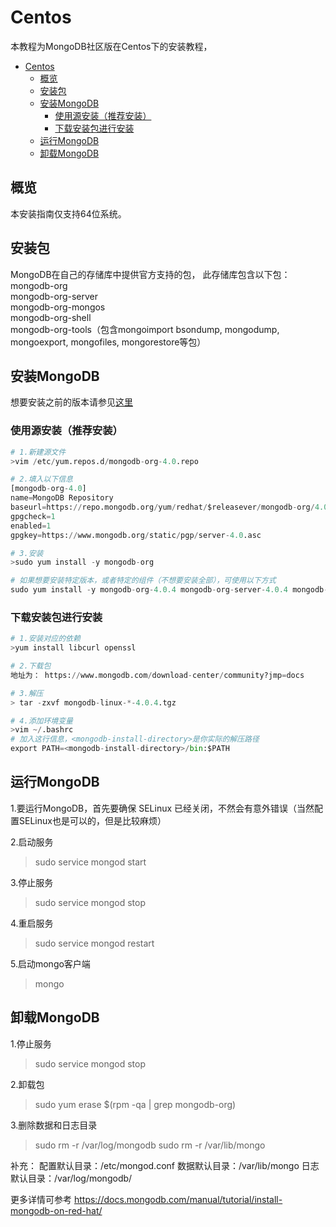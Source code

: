 
# Centos

本教程为MongoDB社区版在Centos下的安装教程，

- [Centos](#centos)
    - [概览](#%E6%A6%82%E8%A7%88)
    - [安装包](#%E5%AE%89%E8%A3%85%E5%8C%85)
    - [安装MongoDB](#%E5%AE%89%E8%A3%85mongodb)
        - [使用源安装（推荐安装）](#%E4%BD%BF%E7%94%A8%E6%BA%90%E5%AE%89%E8%A3%85%E6%8E%A8%E8%8D%90%E5%AE%89%E8%A3%85)
        - [下载安装包进行安装](#%E4%B8%8B%E8%BD%BD%E5%AE%89%E8%A3%85%E5%8C%85%E8%BF%9B%E8%A1%8C%E5%AE%89%E8%A3%85)
    - [运行MongoDB](#%E8%BF%90%E8%A1%8Cmongodb)
    - [卸载MongoDB](#%E5%8D%B8%E8%BD%BDmongodb)


## 概览
本安装指南仅支持64位系统。


## 安装包
MongoDB在自己的存储库中提供官方支持的包， 此存储库包含以下包：  
mongodb-org	  
mongodb-org-server  
mongodb-org-mongos   
mongodb-org-shell   
mongodb-org-tools（包含mongoimport bsondump, mongodump, mongoexport, mongofiles, mongorestore等包）  

## 安装MongoDB
想要安装之前的版本请参见[这里](https://docs.mongodb.com/v3.6/tutorial/install-mongodb-on-red-hat/)

### 使用源安装（推荐安装）
```python
# 1.新建源文件
>vim /etc/yum.repos.d/mongodb-org-4.0.repo

# 2.填入以下信息
[mongodb-org-4.0]
name=MongoDB Repository
baseurl=https://repo.mongodb.org/yum/redhat/$releasever/mongodb-org/4.0/x86_64/
gpgcheck=1
enabled=1
gpgkey=https://www.mongodb.org/static/pgp/server-4.0.asc

# 3.安装
>sudo yum install -y mongodb-org

# 如果想要安装特定版本，或者特定的组件（不想要安装全部），可使用以下方式
sudo yum install -y mongodb-org-4.0.4 mongodb-org-server-4.0.4 mongodb-org-shell-4.0.4 mongodb-org-mongos-4.0.4 mongodb-org-tools-4.0.4
```

### 下载安装包进行安装
```python
# 1.安装对应的依赖
>yum install libcurl openssl

# 2.下载包
地址为： https://www.mongodb.com/download-center/community?jmp=docs

# 3.解压
> tar -zxvf mongodb-linux-*-4.0.4.tgz

# 4.添加环境变量
>vim ~/.bashrc
# 加入这行信息，<mongodb-install-directory>是你实际的解压路径
export PATH=<mongodb-install-directory>/bin:$PATH 

```

## 运行MongoDB
1.要运行MongoDB，首先要确保 SELinux 已经关闭，不然会有意外错误（当然配置SELinux也是可以的，但是比较麻烦）

2.启动服务
>sudo service mongod start

3.停止服务
>sudo service mongod stop

4.重启服务
>sudo service mongod restart

5.启动mongo客户端
>mongo

## 卸载MongoDB
1.停止服务
>sudo service mongod stop

2.卸载包
>sudo yum erase $(rpm -qa | grep mongodb-org)

3.删除数据和日志目录
>sudo rm -r /var/log/mongodb
sudo rm -r /var/lib/mongo

补充：
配置默认目录：/etc/mongod.conf
数据默认目录：/var/lib/mongo
日志默认目录：/var/log/mongodb/

更多详情可参考 https://docs.mongodb.com/manual/tutorial/install-mongodb-on-red-hat/